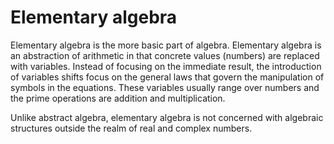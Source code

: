 # Elementary algebra

Elementary algebra is the more basic part of algebra. Elementary algebra is an abstraction of arithmetic in that concrete values (numbers) are replaced with variables. Instead of focusing on the immediate result, the introduction of variables shifts focus on the general laws that govern the manipulation of symbols in the equations. These variables usually range over numbers and the prime operations are addition and multiplication.

Unlike abstract algebra, elementary algebra is not concerned with algebraic structures outside the realm of real and complex numbers.
